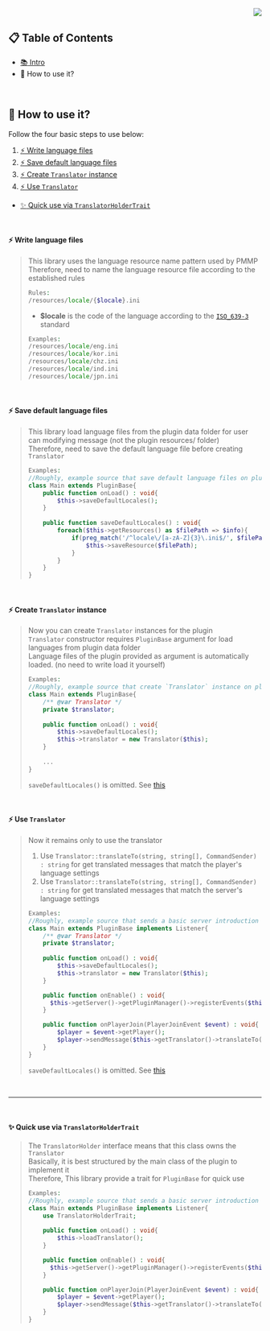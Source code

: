 <p align="right">  
  <a href="https://github.com/Blugin/libTranslator-PMMP/blob/master/doc/kor/HowToUse.md">  
    <img src="https://img.shields.io/static/v1?label=%ED%95%9C%EA%B5%AD%EC%96%B4&message=%EB%A1%9C+%EC%9D%BD%EA%B8%B0&labelColor=success">  
  </a>  
</p>  


## :clipboard: Table of Contents  
- [:books: Intro](https://github.com/Blugin/libTranslator-PMMP/blob/master/README.md)  
- :book: How to use it?
  
<br>  
  
## :book: How to use it?
Follow the four basic steps to use below:  
1. [:zap: Write language files](#zap-write-language-files)  
2. [:zap: Save default language files](#zap-save-default-language-files)  
3. [:zap: Create `Translator` instance](#zap-create-translator-instance)  
4. [:zap: Use `Translator`](#zap-use-translator)  
  
+ [:sparkles: Quick use via `TranslatorHolderTrait`](#sparkles-quick-use-via-translatorholdertrait)  
  
<br>  
  
#### :zap: Write language files
> This library uses the language resource name pattern used by PMMP  
> Therefore, need to name the language resource file according to the established rules  
> ```php  
> Rules:  
> /resources/locale/{$locale}.ini  
> ```  
> - **$locale** is the code of the language according to the [`ISO_639-3`](https://en.wikipedia.org/wiki/ISO_639-3) standard  
> ```php  
> Examples:  
> /resources/locale/eng.ini  
> /resources/locale/kor.ini  
> /resources/locale/chz.ini  
> /resources/locale/ind.ini  
> /resources/locale/jpn.ini  
> ```  
  
<br>  
  
#### :zap: Save default language files  
> This library load language files from the plugin data folder for user can modifying message (not the plugin resources/ folder)  
> Therefore, need to save the default language file before creating `Translator`  
> ```php  
> Examples:  
> //Roughly, example source that save default language files on plugin load 
> class Main extends PluginBase{  
>     public function onLoad() : void{  
>         $this->saveDefaultLocales();  
>     }  
>  
>     public function saveDefaultLocales() : void{  
>         foreach($this->getResources() as $filePath => $info){  
>             if(preg_match('/^locale\/[a-zA-Z]{3}\.ini$/', $filePath)){  
>                 $this->saveResource($filePath);  
>             }  
>         }  
>     }  
> }  
> ```  
  
<br>  
  
#### :zap: Create `Translator` instance  
> Now you can create `Translator` instances for the plugin  
> `Translator` constructor requires `PluginBase` argument for load languages from plugin data folder  
> Language files of the plugin provided as argument is automatically loaded. (no need to write load it yourself)  
> ```php  
> Examples:  
> //Roughly, example source that create `Translator` instance on plugin load
> class Main extends PluginBase{  
>     /** @var Translator */  
>     private $translator;  
>  
>     public function onLoad() : void{  
>         $this->saveDefaultLocales();  
>         $this->translator = new Translator($this);
>     }  
>  
>     ...
> }
> ```  
> `saveDefaultLocales()` is omitted. See [this](#zap-save-default-language-files)
  
<br>  
  
#### :zap: Use `Translator`
> Now it remains only to use the translator  
> 1. Use `Translator::translateTo(string, string[], CommandSender) : string` for get translated messages that match the player's language settings  
> 2. Use `Translator::translateTo(string, string[], CommandSender) : string` for get translated messages that match the server's language settings  
> ```php  
> Examples:  
> //Roughly, example source that sends a basic server introduction when the player join  
> class Main extends PluginBase implements Listener{  
>     /** @var Translator */  
>     private $translator;  
>  
>     public function onLoad() : void{  
>         $this->saveDefaultLocales();  
>         $this->translator = new Translator($this);
>     }  
> 
>     public function onEnable() : void{  
>       $this->getServer()->getPluginManager()->registerEvents($this, $this);  
>     }  
> 
>     public function onPlayerJoin(PlayerJoinEvent $event) : void{  
>         $player = $event->getPlayer();  
>         $player->sendMessage($this->getTranslator()->translateTo("basic.server.introduction", [], $player));  
>     }  
> }
> ```  
> `saveDefaultLocales()` is omitted. See [this](#zap-save-default-language-files)
  
<br>  
  
--------  
  
<br>  
  
#### :sparkles: Quick use via `TranslatorHolderTrait`
> The `TranslatorHolder` interface means that this class owns the `Translator`  
> Basically, it is best structured by the main class of the plugin to implement it  
> Therefore, This library provide a trait for `PluginBase` for quick use  
> ```php
> Examples: 
> //Roughly, example source that sends a basic server introduction when the player join  
> class Main extends PluginBase implements Listener{  
>     use TranslatorHolderTrait;  
>     
>     public function onLoad() : void{  
>         $this->loadTranslator();  
>     }  
> 
>     public function onEnable() : void{  
>       $this->getServer()->getPluginManager()->registerEvents($this, $this);  
>     }  
> 
>     public function onPlayerJoin(PlayerJoinEvent $event) : void{  
>         $player = $event->getPlayer();  
>         $player->sendMessage($this->getTranslator()->translateTo("basic.server.introduction", [], $player));  
>     }  
> }  
> ```  